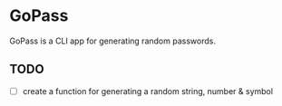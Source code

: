 # GoPass

GoPass is a CLI app for generating random passwords.

## TODO

- [ ] create a function for generating a random string, number & symbol
